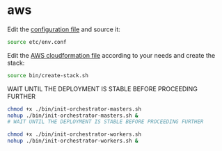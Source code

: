 # aws

Edit the [configuration file](etc/env.conf) and source it:
```bash
source etc/env.conf
```
Edit the [AWS cloudformation file](etc/aws/infra-3masters-3workers-https.yaml) according to your needs and create the stack:
```bash
source bin/create-stack.sh
```
WAIT UNTIL THE DEPLOYMENT IS STABLE BEFORE PROCEEDING FURTHER
```bash
chmod +x ./bin/init-orchestrator-masters.sh
nohup ./bin/init-orchestrator-masters.sh &
# WAIT UNTIL THE DEPLOYMENT IS STABLE BEFORE PROCEEDING FURTHER

chmod +x ./bin/init-orchestrator-workers.sh
nohup ./bin/init-orchestrator-workers.sh &

```
